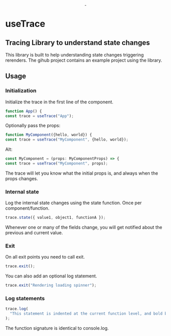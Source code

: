 <p align="center">
  <a aria-label="npm version" href="https://www.npmjs.com/package/use-trace">
    <img alt="" src="https://badgen.net/npm/v/use-trace">
  </a>
  <a aria-label="npm types" href="https://www.npmjs.com/package/use-trace">
    <img alt="" src="https://badgen.net/npm/types/use-trace">
  </a>
</p>

# useTrace

## Tracing Library to understand state changes

This library is built to help understanding state changes triggering rerenders.
The gihub project contains an example project using the library.

## Usage

### Initialization

Initialize the trace in the first line of the component.

```typescript
function App() {
const trace = useTrace("App");
```

Optionally pass the props:

```typescript
function MyComponent({hello, world}) {
const trace = useTrace("MyComponent", {hello, world});
```

Alt:

```typescript
const MyComponent = (props: MyComponentProps) => {
const trace = useTrace("MyComponent", props);
```

The trace will let you know what the initial props is, and always when the props changes.

### Internal state

Log the internal state changes using the state function. Once per component/function.

```typescript
trace.state({ value1, object1, functionA });
```

Whenever one or many of the fields change, you will get notified about the previous and current value.

### Exit

On all exit points you need to call exit.

```typescript
trace.exit();
```

You can also add an optional log statement.

```typescript
trace.exit("Rendering loading spinner");
```

### Log statements

```typescript
trace.log(
  "This statement is indented at the current function level, and bold by default"
);
```

The function signature is identical to console.log.
